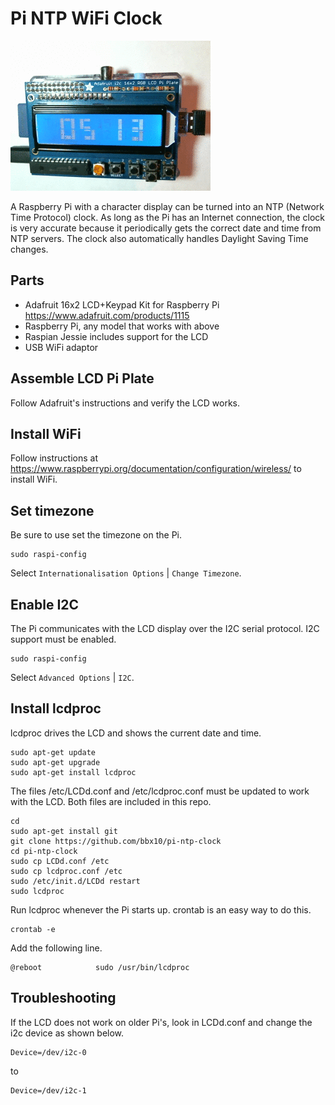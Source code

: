 # Pi NTP WiFi Clock

![Date and time on LCD](./images/pi-ntp-clock.gif)

A Raspberry Pi with a character display can be turned into an NTP (Network Time Protocol) clock. As long as the Pi has an Internet connection, the clock is very accurate because it periodically gets the correct date and time from NTP servers. The clock also automatically handles Daylight Saving Time changes.

## Parts ##

* Adafruit 16x2 LCD+Keypad Kit for Raspberry Pi https://www.adafruit.com/products/1115
* Raspberry Pi, any model that works with above
* Raspian Jessie includes support for the LCD
* USB WiFi adaptor

## Assemble LCD Pi Plate ##

Follow Adafruit's instructions and verify the LCD works.

## Install WiFi ##

Follow instructions at https://www.raspberrypi.org/documentation/configuration/wireless/ to install WiFi.

## Set timezone ##

Be sure to use set the timezone on the Pi.

```
sudo raspi-config
```

Select `Internationalisation Options` | `Change Timezone`.

## Enable I2C ##

The Pi communicates with the LCD display over the I2C serial protocol. I2C support must be enabled.


```
sudo raspi-config
```

Select `Advanced Options` | `I2C`.


## Install lcdproc ##

lcdproc drives the LCD and shows the current date and time.

```
sudo apt-get update
sudo apt-get upgrade
sudo apt-get install lcdproc
```

The files /etc/LCDd.conf and /etc/lcdproc.conf must be updated to work with the LCD. Both files are included in this repo.

```
cd
sudo apt-get install git
git clone https://github.com/bbx10/pi-ntp-clock
cd pi-ntp-clock
sudo cp LCDd.conf /etc
sudo cp lcdproc.conf /etc
sudo /etc/init.d/LCDd restart
sudo lcdproc
```

Run lcdproc whenever the Pi starts up. crontab is an easy way to do this.

```
crontab -e
```

Add the following line.

```
@reboot            sudo /usr/bin/lcdproc
```

## Troubleshooting ##

If the LCD does not work on older Pi's, look in LCDd.conf and change the
i2c device as shown below.

```
Device=/dev/i2c-0
```

to 

```
Device=/dev/i2c-1
```
